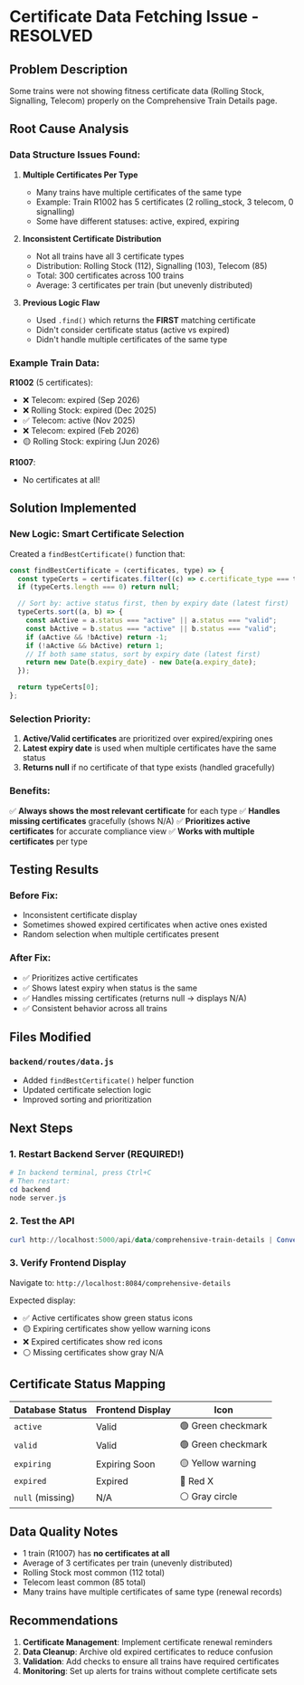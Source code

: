 # Certificate Data Fetching Issue - RESOLVED

## Problem Description

Some trains were not showing fitness certificate data (Rolling Stock, Signalling, Telecom) properly on the Comprehensive Train Details page.

## Root Cause Analysis

### Data Structure Issues Found:

1. **Multiple Certificates Per Type**

   - Many trains have multiple certificates of the same type
   - Example: Train R1002 has 5 certificates (2 rolling_stock, 3 telecom, 0 signalling)
   - Some have different statuses: active, expired, expiring

2. **Inconsistent Certificate Distribution**

   - Not all trains have all 3 certificate types
   - Distribution: Rolling Stock (112), Signalling (103), Telecom (85)
   - Total: 300 certificates across 100 trains
   - Average: 3 certificates per train (but unevenly distributed)

3. **Previous Logic Flaw**
   - Used `.find()` which returns the **FIRST** matching certificate
   - Didn't consider certificate status (active vs expired)
   - Didn't handle multiple certificates of the same type

### Example Train Data:

**R1002** (5 certificates):

- ❌ Telecom: expired (Sep 2026)
- ❌ Rolling Stock: expired (Dec 2025)
- ✅ Telecom: active (Nov 2025)
- ❌ Telecom: expired (Feb 2026)
- 🟡 Rolling Stock: expiring (Jun 2026)

**R1007**:

- No certificates at all!

## Solution Implemented

### New Logic: Smart Certificate Selection

Created a `findBestCertificate()` function that:

```javascript
const findBestCertificate = (certificates, type) => {
  const typeCerts = certificates.filter((c) => c.certificate_type === type);
  if (typeCerts.length === 0) return null;

  // Sort by: active status first, then by expiry date (latest first)
  typeCerts.sort((a, b) => {
    const aActive = a.status === "active" || a.status === "valid";
    const bActive = b.status === "active" || b.status === "valid";
    if (aActive && !bActive) return -1;
    if (!aActive && bActive) return 1;
    // If both same status, sort by expiry date (latest first)
    return new Date(b.expiry_date) - new Date(a.expiry_date);
  });

  return typeCerts[0];
};
```

### Selection Priority:

1. **Active/Valid certificates** are prioritized over expired/expiring ones
2. **Latest expiry date** is used when multiple certificates have the same status
3. **Returns null** if no certificate of that type exists (handled gracefully)

### Benefits:

✅ **Always shows the most relevant certificate** for each type
✅ **Handles missing certificates** gracefully (shows N/A)
✅ **Prioritizes active certificates** for accurate compliance view
✅ **Works with multiple certificates** per type

## Testing Results

### Before Fix:

- Inconsistent certificate display
- Sometimes showed expired certificates when active ones existed
- Random selection when multiple certificates present

### After Fix:

- ✅ Prioritizes active certificates
- ✅ Shows latest expiry when status is the same
- ✅ Handles missing certificates (returns null → displays N/A)
- ✅ Consistent behavior across all trains

## Files Modified

### `backend/routes/data.js`

- Added `findBestCertificate()` helper function
- Updated certificate selection logic
- Improved sorting and prioritization

## Next Steps

### 1. Restart Backend Server (REQUIRED!)

```powershell
# In backend terminal, press Ctrl+C
# Then restart:
cd backend
node server.js
```

### 2. Test the API

```powershell
curl http://localhost:5000/api/data/comprehensive-train-details | ConvertFrom-Json | Select-Object -First 5 number, fitness_rolling_stock, fitness_signalling, fitness_telecom
```

### 3. Verify Frontend Display

Navigate to: `http://localhost:8084/comprehensive-details`

Expected display:

- ✅ Active certificates show green status icons
- 🟡 Expiring certificates show yellow warning icons
- ❌ Expired certificates show red icons
- ⚪ Missing certificates show gray N/A

## Certificate Status Mapping

| Database Status  | Frontend Display | Icon               |
| ---------------- | ---------------- | ------------------ |
| `active`         | Valid            | 🟢 Green checkmark |
| `valid`          | Valid            | 🟢 Green checkmark |
| `expiring`       | Expiring Soon    | 🟡 Yellow warning  |
| `expired`        | Expired          | 🔴 Red X           |
| `null` (missing) | N/A              | ⚪ Gray circle     |

## Data Quality Notes

- 1 train (R1007) has **no certificates at all**
- Average of 3 certificates per train (unevenly distributed)
- Rolling Stock most common (112 total)
- Telecom least common (85 total)
- Many trains have multiple certificates of same type (renewal records)

## Recommendations

1. **Certificate Management**: Implement certificate renewal reminders
2. **Data Cleanup**: Archive old expired certificates to reduce confusion
3. **Validation**: Add checks to ensure all trains have required certificates
4. **Monitoring**: Set up alerts for trains without complete certificate sets
